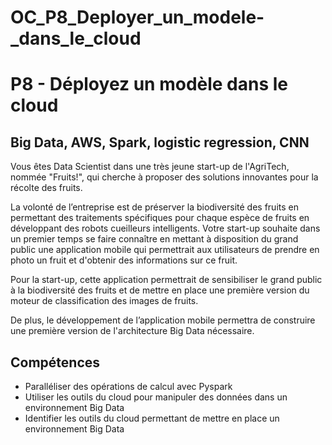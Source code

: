 # OC_P8_Deployer_un_modele-_dans_le_cloud
# P8 - Déployez un modèle dans le cloud
## Big Data, AWS, Spark, logistic regression, CNN

Vous êtes Data Scientist dans une très jeune start-up de l'AgriTech, nommée  "Fruits!", qui cherche à proposer des solutions innovantes pour la récolte des fruits.

La volonté de l’entreprise est de préserver la biodiversité des fruits en permettant des traitements spécifiques pour chaque espèce de fruits en développant des robots cueilleurs intelligents.
Votre start-up souhaite dans un premier temps se faire connaître en mettant à disposition du grand public une application mobile qui permettrait aux utilisateurs de prendre en photo un fruit et d'obtenir des informations sur ce fruit.

Pour la start-up, cette application permettrait de sensibiliser le grand public à la biodiversité des fruits et de mettre en place une première version du moteur de classification des images de fruits.

De plus, le développement de l’application mobile permettra de construire une première version de l'architecture Big Data nécessaire.

## Compétences
- Paralléliser des opérations de calcul avec Pyspark
- Utiliser les outils du cloud pour manipuler des données dans un environnement Big Data
- Identifier les outils du cloud permettant de mettre en place un environnement Big Data
